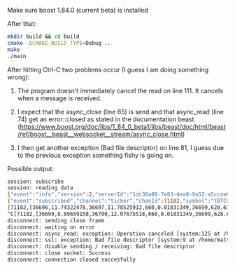 Make sure boost 1.84.0 (current beta) is installed

After that:
```bash
mkdir build && cd build
cmake -DCMAKE_BUILD_TYPE=Debug ..
make
./main
```

After hitting Ctrl-C two problems occur (I guess I am doing something wrong):
1. The program doesn't immediately cancel the read on line 111. It cancels when a message is received.

2. I expect that the async_close (line 65) is send and that async_read (line 74) get an error::closed as stated in the documentation beast (https://www.boost.org/doc/libs/1_84_0_beta1/libs/beast/doc/html/beast/ref/boost__beast__websocket__stream/async_close.html)

3. I then get another exception (Bad file descriptor) on line 81, I guess due to the previous exception something fishy is going on.

Possible output:
```bash
session: subscribe
session: reading data
{"event":"info","version":2,"serverId":"1dc36a80-7e83-4ea8-9a52-a5ccce8fd45c","platform":{"status":1}}
{"event":"subscribed","channel":"ticker","chanId":71182,"symbol":"tBTCUSD","pair":"BTCUSD"}
[71182,[36696,11.74322478,36697,11.78525912,660,0.01831349,36699,628.63809433,36850,35971]]
^C[71182,[36699,8.89659158,36700,12.07675518,660,0.01831349,36699,628.63809433,36850,35971]]
disconnect: sending close frame
disconnect: waiting on error
disconnect: async_read: exception: Operation canceled [system:125 at /home/matthijs/boost/boost_1_84_0/boost/beast/websocket/impl/stream_impl.hpp:355:68 in function 'bool boost::beast::websocket::stream<boost::asio::ssl::stream<boost::asio::basic_stream_socket<boost::asio::ip::tcp, boost::cobalt::use_op_t::executor_with_default<boost::asio::any_io_executor>>>>::impl_type::check_stop_now(error_code &) [NextLayer = boost::asio::ssl::stream<boost::asio::basic_stream_socket<boost::asio::ip::tcp, boost::cobalt::use_op_t::executor_with_default<boost::asio::any_io_executor>>>, deflateSupported = true]']
disconnect: ssl: exception: Bad file descriptor [system:9 at /home/matthijs/boost/boost_1_84_0/boost/asio/detail/reactive_socket_recv_op.hpp:170:37 in function 'static void boost::asio::detail::reactive_socket_recv_op<boost::asio::mutable_buffers_1, boost::asio::ssl::detail::io_op<boost::asio::basic_stream_socket<boost::asio::ip::tcp, boost::cobalt::use_op_t::executor_with_default<boost::asio::any_io_executor>>, boost::asio::ssl::detail::shutdown_op, boost::cobalt::completion_handler<boost::system::error_code>>, boost::cobalt::use_op_t::executor_with_default<boost::asio::any_io_executor>>::do_immediate(operation *, bool, const void *) [MutableBufferSequence = boost::asio::mutable_buffers_1, Handler = boost::asio::ssl::detail::io_op<boost::asio::basic_stream_socket<boost::asio::ip::tcp, boost::cobalt::use_op_t::executor_with_default<boost::asio::any_io_executor>>, boost::asio::ssl::detail::shutdown_op, boost::cobalt::completion_handler<boost::system::error_code>>, IoExecutor = boost::cobalt::use_op_t::executor_with_default<boost::asio::any_io_executor>]']
disconnect: disable sending / receiving: Bad file descriptor
disconnect: close socket: Success
disconnect: connection closed succesfully
```
